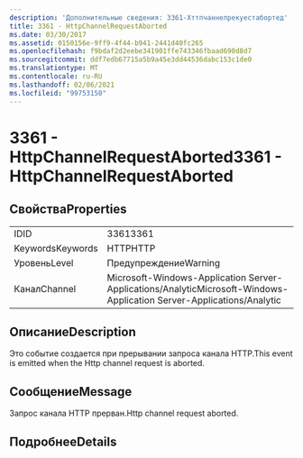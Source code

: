 ```yaml
---
description: 'Дополнительные сведения: 3361-Хттпчаннелрекуестабортед'
title: 3361 - HttpChannelRequestAborted
ms.date: 03/30/2017
ms.assetid: 0150156e-9ff9-4f44-b941-2441d40fc265
ms.openlocfilehash: f9bdaf2d2eebe341901ffe743346fbaad690d8d7
ms.sourcegitcommit: ddf7edb67715a5b9a45e3dd44536dabc153c1de0
ms.translationtype: MT
ms.contentlocale: ru-RU
ms.lasthandoff: 02/06/2021
ms.locfileid: "99753150"
---
```

# <a name="3361---httpchannelrequestaborted"></a><span data-ttu-id="8ed25-103">3361 - HttpChannelRequestAborted</span><span class="sxs-lookup"><span data-stu-id="8ed25-103">3361 - HttpChannelRequestAborted</span></span>

## <a name="properties"></a><span data-ttu-id="8ed25-104">Свойства</span><span class="sxs-lookup"><span data-stu-id="8ed25-104">Properties</span></span>  
  
|||  
|-|-|  
|<span data-ttu-id="8ed25-105">ID</span><span class="sxs-lookup"><span data-stu-id="8ed25-105">ID</span></span>|<span data-ttu-id="8ed25-106">3361</span><span class="sxs-lookup"><span data-stu-id="8ed25-106">3361</span></span>|  
|<span data-ttu-id="8ed25-107">Keywords</span><span class="sxs-lookup"><span data-stu-id="8ed25-107">Keywords</span></span>|<span data-ttu-id="8ed25-108">HTTP</span><span class="sxs-lookup"><span data-stu-id="8ed25-108">HTTP</span></span>|  
|<span data-ttu-id="8ed25-109">Уровень</span><span class="sxs-lookup"><span data-stu-id="8ed25-109">Level</span></span>|<span data-ttu-id="8ed25-110">Предупреждение</span><span class="sxs-lookup"><span data-stu-id="8ed25-110">Warning</span></span>|  
|<span data-ttu-id="8ed25-111">Канал</span><span class="sxs-lookup"><span data-stu-id="8ed25-111">Channel</span></span>|<span data-ttu-id="8ed25-112">Microsoft-Windows-Application Server-Applications/Analytic</span><span class="sxs-lookup"><span data-stu-id="8ed25-112">Microsoft-Windows-Application Server-Applications/Analytic</span></span>|  
  
## <a name="description"></a><span data-ttu-id="8ed25-113">Описание</span><span class="sxs-lookup"><span data-stu-id="8ed25-113">Description</span></span>  

 <span data-ttu-id="8ed25-114">Это событие создается при прерывании запроса канала HTTP.</span><span class="sxs-lookup"><span data-stu-id="8ed25-114">This event is emitted when the Http channel request is aborted.</span></span>  
  
## <a name="message"></a><span data-ttu-id="8ed25-115">Сообщение</span><span class="sxs-lookup"><span data-stu-id="8ed25-115">Message</span></span>  

 <span data-ttu-id="8ed25-116">Запрос канала HTTP прерван.</span><span class="sxs-lookup"><span data-stu-id="8ed25-116">Http channel request aborted.</span></span>  
  
## <a name="details"></a><span data-ttu-id="8ed25-117">Подробнее</span><span class="sxs-lookup"><span data-stu-id="8ed25-117">Details</span></span>
